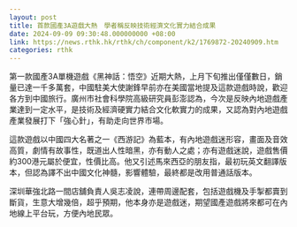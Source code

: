 ```yaml
---
layout: post
title: 首款國產3A遊戲大熱　學者稱反映技術經濟文化實力結合成果
date: 2024-09-09 09:30:48.000000000 +08:00
link: https://news.rthk.hk/rthk/ch/component/k2/1769872-20240909.htm
categories: rthk
---
```


第一款國產3A單機遊戲《黑神話：悟空》近期大熱，上月下旬推出僅僅數日，銷量已達一千多萬套，中國駐美大使謝鋒早前亦在美國當地提及這款遊戲時說，歡迎各方到中國旅行。廣州市社會科學院高級研究員彭澎認為，今次是反映內地遊戲產業達到一定水平，是技術及經濟硬實力結合文化軟實力的成果，又認為對內地遊戲產業發展打下「強心針」，有助走向世界市場。

這款遊戲以中國四大名著之一《西游記》為藍本，有內地遊戲迷形容，畫面及音效高質，劇情有故事性，既道出人性暗黑，亦有動人之處；亦有遊戲迷說，遊戲售價約300港元屬於便宜，性價比高。他又引述馬來西亞的朋友指，最初玩英文翻譯版本，但認為譯不出中國文化神髓，影響體驗，最終都是改用普通話版本。

深圳華強北路一間店舖負責人吳志凌說，連帶周邊配套，包括遊戲機及手掣都賣到斷貨，生意大增幾倍，超乎預期，他本身亦是遊戲迷，期望國產遊戲將來都可在內地線上平台玩，方便內地民眾。
